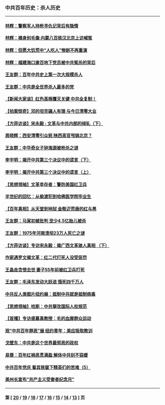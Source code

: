 ### 中共百年历史：杀人历史
---
#### [林辉：警察军人持枪寻仇记背后有隐情](../../pages/nf1176106/n14029745.md?07170430) 
#### [林辉：裸身别毛像 内蒙八百铁汉北京上访喊冤](../../pages/nf1176106/n14026693.md?07170430) 
#### [林辉：但愿大饥荒中“人吃人”惨剧不再重演](../../pages/nf1176106/n14020531.md?07170430) 
#### [林辉：福建海口逾百地下党员被中共冤杀的背后](../../pages/nf1176106/n13878946.md?07170430) 
#### [王友群：百年中共史上第一次大规模杀人](../../pages/nf1176106/n13863785.md?07170430) 
#### [王友群：中共是全世界杀人最多的党](../../pages/nf1176106/n13860689.md?07170430) 
#### [【新闻大家谈】红色高棉覆灭关键 中共全复制！](../../pages/nf1176106/n13850222.md?07170430) 
#### [【拍案惊奇】邓的坦克碾人有理 与今日清零大业](../../pages/nf1176106/n13729574.md?07170430) 
#### [【方菲访谈】宋永毅 : 文革与中共内部的倾轧（下）](../../pages/nf1176106/n13486836.md?07170430) 
#### [周晓辉：西安清零引众怒 陕西高官甩锅北京？](../../pages/nf1176106/n13484627.md?07170430) 
#### [王友群：中华奇女子钟海源被枪杀之谜](../../pages/nf1176106/n13430555.md?07170430) 
#### [李宇明：揭开中共第三个决议中的谎言（下）](../../pages/nf1176106/n13389389.md?07170430) 
#### [李宇明：揭开中共第三个决议中的谎言（上）](../../pages/nf1176106/n13388697.md?07170430) 
#### [【思想领袖】文革幸存者：警防美国红卫兵](../../pages/nf1176106/n13339289.md?07170430) 
#### [半世纪的回忆：从偷渡犯到哈佛医学院毕业生](../../pages/nf1176106/n13345328.md?07170430) 
#### [【百年真相】从天堂到地狱 金敬迈荒唐的红与黑](../../pages/nf1176106/n13336995.md?07170430) 
#### [王友群：马寅初被批判 至少4.5亿胎儿被杀](../../pages/nf1176106/n13260313.md?07170430) 
#### [王友群：1975年河南溃坝23万人死亡之谜](../../pages/nf1176106/n13231576.md?07170430) 
#### [【方菲访谈】专访宋永毅：揭广西文革骇人真相 （下）](../../pages/nf1176106/n13209074.md?07170430) 
#### [作家遇罗文揭文革：红二代打死人没受惩罚](../../pages/nf1176106/n13205254.md?07170430) 
#### [王晶垚含恨去世 妻子55年前被红卫兵打死](../../pages/nf1176106/n13203590.md?07170430) 
#### [王友群：毛泽东发动大跃进 饿死四千万人](../../pages/nf1176106/n13177158.md?07170430) 
#### [中共反人类图片纽约展：抵制中共就是抵制病毒](../../pages/nf1176106/n13115371.md?07170430) 
#### [【思想领袖】哈斯：中共窜改国际人权规范](../../pages/nf1176106/n13053647.md?07170430) 
#### [【首播】专访盛慕真教授：毛的血腥群众运动](../../pages/nf1176106/n13091782.md?07170430) 
#### [观“中共百年罪恶”展 纽约青年：美应吸取教训](../../pages/nf1176106/n13085246.md?07170430) 
#### [戈壁东：中共是这个世界最邪恶的政权](../../pages/nf1176106/n13085641.md?07170430) 
#### [易蓉：百年红祸恶贯满盈 解体中共刻不容缓](../../pages/nf1176106/n13084455.md?07170430) 
#### [中共百年党庆 看其铁窗下精英们的苦难（5）](../../pages/nf1176106/n13076766.md?07170430) 
#### [美州长宣布“共产主义受害者纪念月”](../../pages/nf1176106/n13074024.md?07170430) 

---
#### 第 [ [20](./20.md?07170430) / [19](./19.md?07170430) / [18](./18.md?07170430) / [17](./17.md?07170430) / [16](./16.md?07170430) / [15](./15.md?07170430) / [14](./14.md?07170430) / [13](./13.md?07170430) ] 页
